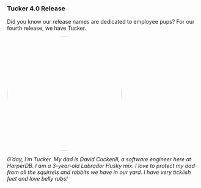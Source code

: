 ### Tucker 4.0 Release

Did you know our release names are dedicated to employee pups? For our fourth release, we have Tucker.


<a href="url"><img src="/Users/terraroush/documentation/images/dogs/tucker.jpeg" height="auto" width="300" style="border-radius:50%"></a>


_G’day, I’m Tucker. My dad is David Cockerill, a software engineer here at HarperDB. I am a 3-year-old Labrador Husky mix. I love to protect my dad from all the squirrels and rabbits we have in our yard. I have very ticklish feet and love belly rubs!_
